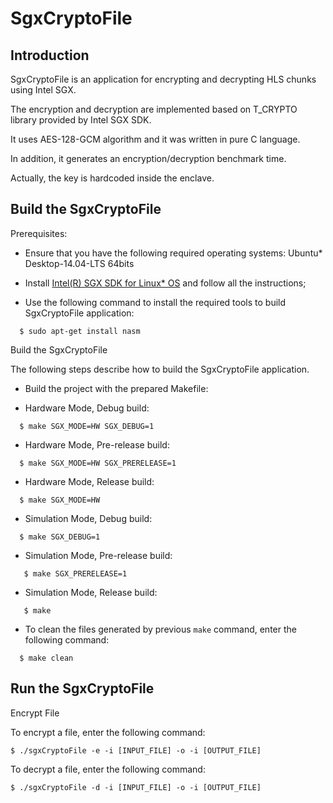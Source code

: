 SgxCryptoFile
=============

Introduction
------------

SgxCryptoFile is an application for encrypting and decrypting HLS chunks using Intel SGX.

The encryption and decryption are implemented based on T_CRYPTO library provided by Intel SGX SDK. 

It uses AES-128-GCM algorithm and it was written in pure C language.

In addition, it generates an encryption/decryption benchmark time.

Actually, the key is hardcoded inside the enclave.


Build the SgxCryptoFile
--------------------

Prerequisites:

- Ensure that you have the following required operating systems: 
  Ubuntu\* Desktop-14.04-LTS 64bits

- Install [Intel(R) SGX SDK for Linux* OS](https://github.com/01org/linux-sgx) and follow all the instructions;

- Use the following command to install the required tools to build SgxCryptoFile application: 
```
  $ sudo apt-get install nasm
```

Build the SgxCryptoFile

The following steps describe how to build the SgxCryptoFile application.

-  Build the project with the prepared Makefile: 


-  Hardware Mode, Debug build:
```
  $ make SGX_MODE=HW SGX_DEBUG=1
```

-  Hardware Mode, Pre-release build:
```
  $ make SGX_MODE=HW SGX_PRERELEASE=1
```

-  Hardware Mode, Release build:
```
  $ make SGX_MODE=HW
```

-  Simulation Mode, Debug build:
```
  $ make SGX_DEBUG=1
```

-  Simulation Mode, Pre-release build:
```
   $ make SGX_PRERELEASE=1
```

-  Simulation Mode, Release build:
```
   $ make
``` 

- To clean the files generated by previous `make` command, enter the following command: 
```
  $ make clean
```

Run the SgxCryptoFile
--------------------

Encrypt File

To encrypt a file, enter the following command:
```
$ ./sgxCryptoFile -e -i [INPUT_FILE] -o -i [OUTPUT_FILE]
```

To decrypt a file, enter the following command:
```
$ ./sgxCryptoFile -d -i [INPUT_FILE] -o -i [OUTPUT_FILE]
```
